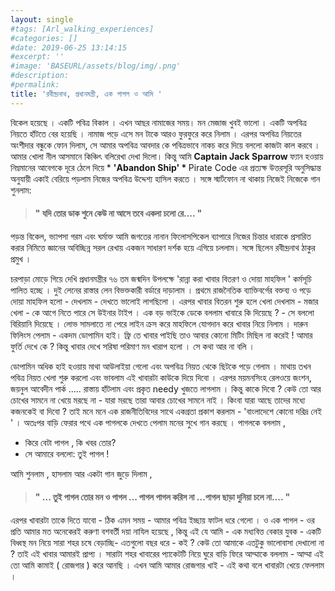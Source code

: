 ```yaml
---
layout: single
#tags: [Arl_walking_experiences]
#categories: []
#date: 2019-06-25 13:14:15
#excerpt: ''
#image: 'BASEURL/assets/blog/img/.png'
#description:
#permalink:
title: 'রবীন্দ্রনাথ, প্রধানমন্ত্রী, এক পাগল ও আমি '
---
```


বিকেল হয়েছে । একটি পবিত্র বিকাল । এখন আছর নামাজের সময়। মন মেজাজ খুবই ভালো । একটি অপবিত্র নিয়তে হাঁটতে বের হয়েছি ।  নামাজ পড়ে এসে মন টাকে আরও ফুরফুরে করে নিলাম । এরপর অপবিত্র নিয়তের অংশীদার বন্ধুকে ফোন দিলাম, সে আমার অপবিত্র আবদার কে পবিত্রভাবে নাকচ করে দিয়ে বললো কাজটা কাল করবে । আমার খোলা নীল আসমানে কিঞ্চিৎ বলিরেখা দেখা দিলো। কিন্তু আমি <b> Captain Jack Sparrow </b> ফ্যান হওয়ায় নিম্নমানের আবেগকে দূরে ঠেলে দিয়ে * <b>'Abandon Ship' * </b> Pirate Code এর প্রত্যক্ষ উত্তরসূরি অনুসিদ্ধান্ত অনুযায়ী একাই বেরিয়ে পড়লাম নিজের অপবিত্র উদ্দেশ্য হাসিল করতে ।
সঙ্গে স্মার্টফোন না থাকায় নিজেই নিজেকে গান শুনলাম:
> #### " যদি তোর ডাক শুনে কেউ না আসে তবে একলা চলো রে.... "

পড়ন্ত বিকেল, ভ্যাপসা গরম এবং ঘর্মাক্ত আমি জগতের নানান ফিলোসপিকেল ব্যাপারে নিজের চিন্তার ধারাকে প্রসারিত করার নিমিত্তে জ্ঞানের অবিচ্ছিন্ন সরল রেখায় একজন সাধারণ দর্শক হয়ে এগিয়ে চললাম। সঙ্গে ছিলেন রবীন্দ্রনাথ ঠাকুর প্রমুখ ।

চরপাড়া মোড়ে গিয়ে দেখি প্রধানমন্ত্রীর ৭৬ তম জন্মদিন উপলক্ষে 'রান্না করা খাবার বিতরণ ও দোয়া মাহফিল ' কর্মসূচি পালিত হচ্ছে । দুই লেনের রাস্তার লেন বিভক্তকারী বর্ডারে দাড়ালাম । প্রথমে রাজনৈতিক ব্যাক্তিবর্গের বক্তব্য ও পড়ে দোয়া মাহফিল হলো - দেখলাম - দেখতে ভালোই লাগছিলো । এরপর খাবার বিতরন শুরু হলে খেলা দেখলাম - মজার খেলা - কে আগে নিতে পারে সে উইনার টাইপ । এক বড় ভাইকে ডেকে বললাম খাবারে কি দিয়েছে ? - সে বললো বিরিয়ানি দিয়েছে । লোভ সামলাতে না পেরে লাইন ক্রস করে মাহফিলে যোগদান করে খাবার নিয়ে নিলাম । দারুন ফিলিংস পেলাম - একদম ডোপামিন হাই। ফ্রি তে খাবার পাইছি তাও আবার কোনো মিটিং মিছিল না করেই ! আমার ফুর্তি দেখে কে ? কিন্তু খাবার দেখে সরিষা পরিমাণ মন খারাপ হলো । সে কথা আর না বলি ।

ডোপামিন অধিক হাই হওয়ায় মাথা আউলাইয়া গেলো এবং অপবিত্র নিয়ত থেকে ছিটকে পড়ে গেলাম । মাথায় তখন পবিত্র নিয়ত খেলা শুরু করলো এবং ভাবলাম এই খাবারটা কাউকে দিয়ে দিবো । এরপর ময়মনসিংহ রেলওয়ে জংশন, জয়নুল আবেদীন পার্ক ..... রাস্তায় হাঁটলাম এবং প্রকৃত needy খুজতে লাগলাম । কিন্তু কাকে দিবো ? কেউ তো আর চোখের সামনে না খেয়ে মরছে না - যারা মরছে তারা আবার চোখের সামনে নাই । কিংবা যারা আছে তাদের মধ্যে কজনকেই বা দিবো ? তাই মনে মনে এক রাজনীতিবিদের সাথে একগ্রতা প্রকাশ করলাম - 'বাংলাদেশে কোনো দরিদ্র নেই ' । অতঃপর বাড়ি ফেরার পথে এক পাগলকে দেখতে পেলাম মনের সুখে গান করছে । পাগলকে বললাম ,

-  কিরে বেটা পাগল , কি খবর তোর?
-  সে আমারে বললো: তুই পাগল !

আমি শুনলাম , হাসলাম আর একটা গান জুড়ে দিলাম ,

> #### " ... তুই পাগল তোর মন ও পাগল ... পাগল পাগল করিস না ...পাগল ছাড়া দুনিয়া চলে না.... "

এরপর খাবারটা তাকে দিতে যাবো - ঠিক এমন সময় - আমার পবিত্র ইচ্ছায় ফাটল ধরে গেলো । ও এক পাগল - ওর প্রতি আমার মত অনেকেরই করুণা বশবর্তী দয়া নাযিল হয়েছে , কিন্তু এই যে আমি - এক মধ্যবিত্ত বেকার যুবক - একটি বিধ্বস্থ মন নিয়ে সারা শহর চষে বেড়াচ্ছি- এতগুলো বছর ধরে - কই ? কেউ তো আমাকে এতটুকু ভালোবাসা দেখালো না ? 
তাই এই খাবার আমারই প্রাপ্য ।
সারাটা শহর খাবারের প্যাকেটটি নিয়ে ঘুরে বাড়ি ফিরে আম্মাকে বললাম -
আম্মা এই তো আমি কামাই ( রোজগার ) করে আনছি ।
এখন আমি আমার রোজগার খাই - এই কথা বলে খাবারটা খেয়ে ফেললাম ।

